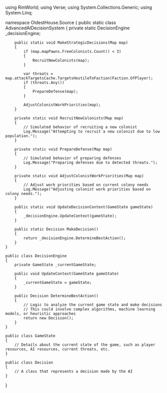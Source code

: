 using RimWorld;
using Verse;
using System.Collections.Generic;
using System.Linq;

namespace OldestHouse.Source
{
    public static class AdvancedAIDecisionSystem
    {
        private static DecisionEngine _decisionEngine;

        public static void MakeStrategicDecisions(Map map)
        {
            if (map.mapPawns.FreeColonists.Count() < 3)
            {
                RecruitNewColonists(map);
            }

            var threats = map.attackTargetsCache.TargetsHostileToFaction(Faction.OfPlayer);
            if (threats.Any())
            {
                PrepareDefense(map);
            }

            AdjustColonistWorkPriorities(map);
        }

        private static void RecruitNewColonists(Map map)
        {
            // Simulated behavior of recruiting a new colonist
            Log.Message("Attempting to recruit a new colonist due to low population.");
        }

        private static void PrepareDefense(Map map)
        {
            // Simulated behavior of preparing defenses
            Log.Message("Preparing defenses due to detected threats.");
        }

        private static void AdjustColonistWorkPriorities(Map map)
        {
            // Adjust work priorities based on current colony needs
            Log.Message("Adjusting colonist work priorities based on colony needs.");
        }

        public static void UpdateDecisionContext(GameState gameState)
        {
            _decisionEngine.UpdateContext(gameState);
        }

        public static Decision MakeDecision()
        {
            return _decisionEngine.DetermineBestAction();
        }
    }

    public class DecisionEngine
    {
        private GameState _currentGameState;

        public void UpdateContext(GameState gameState)
        {
            _currentGameState = gameState;
        }

        public Decision DetermineBestAction()
        {
            // Logic to analyze the current game state and make decisions
            // This could involve complex algorithms, machine learning models, or heuristic approaches
            return new Decision();
        }
    }

    public class GameState
    {
        // Details about the current state of the game, such as player resources, AI resources, current threats, etc.
    }

    public class Decision
    {
        // A class that represents a decision made by the AI
    }
}
